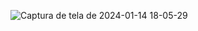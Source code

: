 ![Captura de tela de 2024-01-14 18-05-29](https://github.com/leandroAntunesDosSantos/teclado-virtual/assets/131140028/980ecc5d-281c-4245-9b02-df7ee671c4f3)
